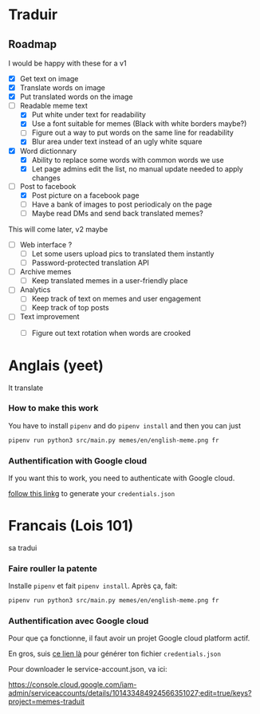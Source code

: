 # Traduir

## Roadmap

I would be happy with these for a v1

- [x] Get text on image
- [x] Translate words on image
- [x] Put translated words on the image
- [ ] Readable meme text 
  - [x] Put white under text for readability
  - [x] Use a font suitable for memes (Black with white borders maybe?)
  - [ ] Figure out a way to put words on the same line for readability
  - [x] Blur area under text instead of an ugly white square
- [x] Word dictionnary
  - [x] Ability to replace some words with common words we use
  - [x] Let page admins edit the list, no manual update needed to apply changes
- [ ] Post to facebook
  - [x] Post picture on a facebook page
  - [ ] Have a bank of images to post periodicaly on the page
  - [ ] Maybe read DMs and send back translated memes?

This will come later, v2 maybe

- [ ] Web interface ?
  - [ ] Let some users upload pics to translated them instantly
  - [ ] Password-protected translation API
- [ ] Archive memes
  - [ ] Keep translated memes in a user-friendly place
- [ ] Analytics
  - [ ] Keep track of text on memes and user engagement
  - [ ] Keep track of top posts
- [ ] Text improvement
  - [ ] Figure out text rotation when words are crooked
 

# Anglais (yeet)

It translate

### How to make this work

You have to install `pipenv` and do `pipenv install` and then you can just 

``` sh
pipenv run python3 src/main.py memes/en/english-meme.png fr
```

### Authentification with Google cloud

If you want this to work, you need to authenticate with Google cloud.

[follow this linkg](https://cloud.google.com/docs/authentication/getting-started#linux-or-macos) to generate your `credentials.json` 

# Francais (Lois 101)

sa tradui

### Faire rouller la patente

Installe `pipenv` et fait `pipenv install`. Après ça, fait:

``` sh
pipenv run python3 src/main.py memes/en/english-meme.png fr
```

### Authentification avec Google cloud

Pour que ça fonctionne, il faut avoir un projet Google cloud platform actif.

En gros, suis [ce lien là](https://cloud.google.com/docs/authentication/getting-started#linux-or-macos) pour générer ton fichier `credentials.json` 

Pour downloader le service-account.json, va ici:

https://console.cloud.google.com/iam-admin/serviceaccounts/details/101433484924566351027;edit=true/keys?project=memes-traduit
